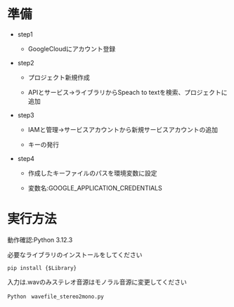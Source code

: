 # 準備
- step1
  - GoogleCloudにアカウント登録
- step2
  - プロジェクト新規作成

  - APIとサービス->ライブラリからSpeach to textを検索、プロジェクトに追加
- step3
  - IAMと管理->サービスアカウントから新規サービスアカウントの追加

  - キーの発行

- step4
  - 作成したキーファイルのパスを環境変数に設定

  - 変数名:GOOGLE_APPLICATION_CREDENTIALS

# 実行方法
動作確認:Python 3.12.3

必要なライブラリのインストールをしてください
```
pip install {$Library}
```

入力は.wavのみステレオ音源はモノラル音源に変更してください
```
Python　wavefile_stereo2mono.py
```



